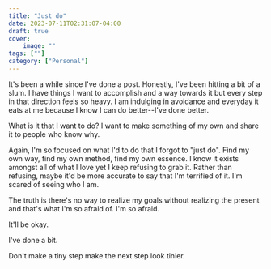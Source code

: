 ```yaml
---
title: "Just do"
date: 2023-07-11T02:31:07-04:00
draft: true
cover:
    image: ""
tags: [""]
category: ["Personal"]
---
```


It's been a while since I've done a post. Honestly, I've been hitting a bit of a slum. I have things I want to accomplish and a way towards it but every step in that direction feels so heavy. I am indulging in avoidance and everyday it eats at me because I know I can do better--I've done better.

What is it that I want to do? I want to make something of my own and share it to people who know why.

Again, I'm so focused on what I'd to do that I forgot to "just do". Find my own way, find my own method, find my own essence. I know it exists amongst all of what I love yet I keep refusing to grab it. Rather than refusing, maybe it'd be more accurate to say that I'm terrified of it. I'm scared of seeing who I am.

The truth is there's no way to realize my goals without realizing the present and that's what I'm so afraid of. I'm so afraid.

It'll be okay.

I've done a bit.

Don't make a tiny step make the next step look tinier.
